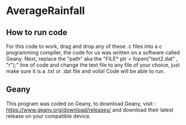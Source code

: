 # AverageRainfall

## How to run code
For this code to work, drag and drop any of these .c files into a c programming compiler, the code for us was written on a software called Geany. 
Next, replace the "path" aka the "FILE* ptr = fopen("text2.dat" , "r");" line of code and change the text file to any file of your choice, just make 
sure it is a .txt or .dat file and voila! Code will be able to run.

## Geany
This program was coded on Geany, to download Geany, visit : https://www.geany.org/download/releases/ and download their latest release on your compatible device.
